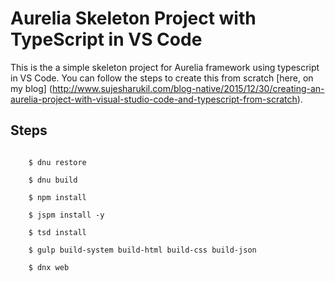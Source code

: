 # Aurelia Skeleton Project with TypeScript in VS Code

This is the a simple skeleton project for Aurelia framework using typescript in VS Code. You can follow the steps to create this from scratch
[here, on my blog] (http://www.sujesharukil.com/blog-native/2015/12/30/creating-an-aurelia-project-with-visual-studio-code-and-typescript-from-scratch).

## Steps

<code>
    $ dnu restore
</code>
<code>
    $ dnu build
</code>
<code>
    $ npm install
</code>
<code>    
    $ jspm install -y
</code>
<code>    
    $ tsd install
</code>
<code>    
    $ gulp build-system build-html build-css build-json
</code>
<code>    
    $ dnx web
</code>
